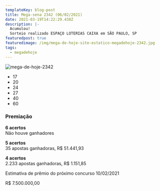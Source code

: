 ```yaml
---
templateKey: blog-post
title: Mega-sena 2342 (06/02/2021)
date: 2021-03-19T14:22:29.438Z
description: |-
  Acumulou!
  Sorteio realizado ESPAÇO LOTERIAS CAIXA em SÃO PAULO, SP
featuredpost: true
featuredimage: /img/mega-de-hoje-site-estatico-megadehoje-2342.jpg
tags:
  - megadehoje
---
```

![mega-de-hoje-2342](/img/mega-de-hoje-site-estatico-megadehoje-2342.jpg "mega-de-hoje-2342-26300217000100")

* 17
* 20
* 24
* 27
* 40
* 60

### Premiação

**6 acertos**\
Não houve ganhadores

**5 acertos**\
35 apostas ganhadoras, R$ 51.441,93

**4 acertos**\
2.233 apostas ganhadoras, R$ 1.151,85

Estimativa de prêmio do próximo concurso 10/02/2021

R$ 7.500.000,00